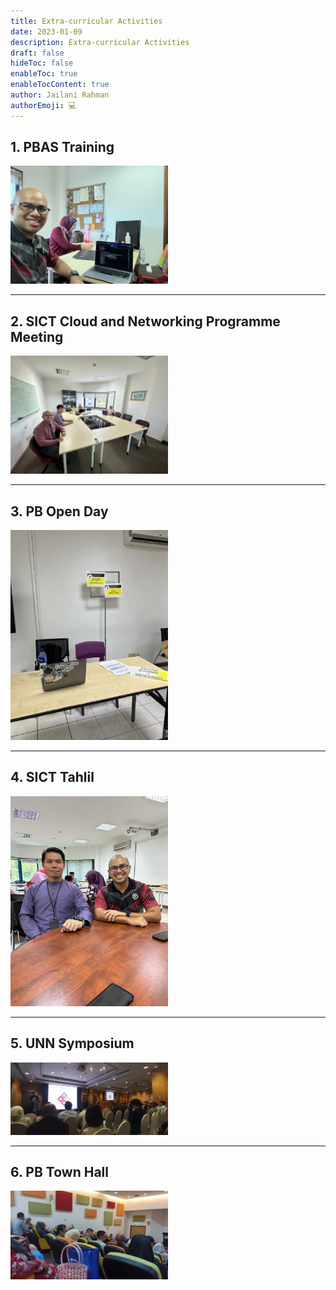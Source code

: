 ```yaml
---
title: Extra-curricular Activities
date: 2023-01-09
description: Extra-curricular Activities
draft: false
hideToc: false
enableToc: true
enableTocContent: true
author: Jailani Rahman
authorEmoji: 💻
---
```


## 1. PBAS Training

<img src="resources/pbas_training.jpg" width="50%" height="50%" />

---

## 2. SICT Cloud and Networking Programme Meeting

<img src="resources/network_meeting.jpg" width="50%" height="50%" />

---

## 3. PB Open Day

<img src="resources/pb_openday.jpg" width="50%" height="50%" />

---

## 4. SICT Tahlil

<img src="resources/sict_tahlil.jpg" width="50%" height="50%" />

---

## 5. UNN Symposium

<img src="resources/unn_symposium.jpeg" width="50%" height="50%" />

---

## 6. PB Town Hall

<img src="resources/pb_townhall.jpeg" width="50%" height="50%" />
